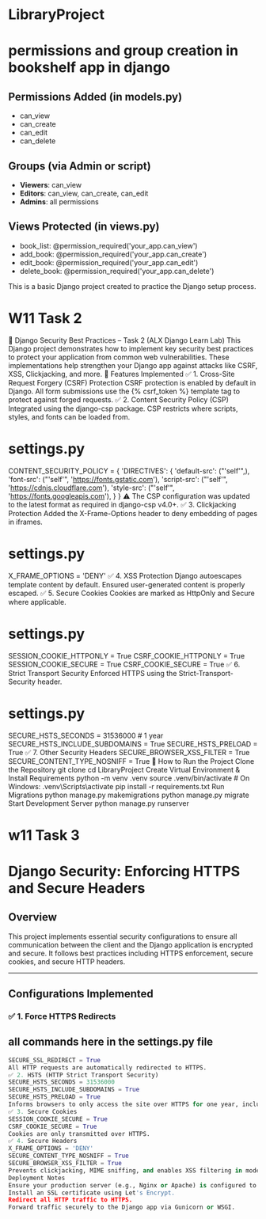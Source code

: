 # LibraryProject
# permissions and group creation in bookshelf app in django

## Permissions Added (in models.py)
- can_view
- can_create
- can_edit
- can_delete

## Groups (via Admin or script)
- **Viewers**: can_view
- **Editors**: can_view, can_create, can_edit
- **Admins**: all permissions

## Views Protected (in views.py)
- book_list: @permission_required('your_app.can_view')
- add_book: @permission_required('your_app.can_create')
- edit_book: @permission_required('your_app.can_edit')
- delete_book: @permission_required('your_app.can_delete')

This is a basic Django project created to practice the Django setup process.

# W11 Task 2
🔐 Django Security Best Practices – Task 2 (ALX Django Learn Lab)
This Django project demonstrates how to implement key security best practices to protect your application from common web vulnerabilities. These implementations help strengthen your Django app against attacks like CSRF, XSS, Clickjacking, and more.
📌 Features Implemented
✅ 1. Cross-Site Request Forgery (CSRF) Protection
CSRF protection is enabled by default in Django.
All form submissions use the {% csrf_token %} template tag to protect against forged requests.
✅ 2. Content Security Policy (CSP)
Integrated using the django-csp package.
CSP restricts where scripts, styles, and fonts can be loaded from.
# settings.py
CONTENT_SECURITY_POLICY = {
    'DIRECTIVES': {
        'default-src': ("'self'",),
        'font-src': ("'self'", 'https://fonts.gstatic.com'),
        'script-src': ("'self'", 'https://cdnjs.cloudflare.com'),
        'style-src': ("'self'", 'https://fonts.googleapis.com'),
    }
}
⚠️ The CSP configuration was updated to the latest format as required in django-csp v4.0+.
✅ 3. Clickjacking Protection
Added the X-Frame-Options header to deny embedding of pages in iframes.
# settings.py
X_FRAME_OPTIONS = 'DENY'
✅ 4. XSS Protection
Django autoescapes template content by default.
Ensured user-generated content is properly escaped.
✅ 5. Secure Cookies
Cookies are marked as HttpOnly and Secure where applicable.
# settings.py
SESSION_COOKIE_HTTPONLY = True
CSRF_COOKIE_HTTPONLY = True
SESSION_COOKIE_SECURE = True
CSRF_COOKIE_SECURE = True
✅ 6. Strict Transport Security
Enforced HTTPS using the Strict-Transport-Security header.
# settings.py
SECURE_HSTS_SECONDS = 31536000  # 1 year
SECURE_HSTS_INCLUDE_SUBDOMAINS = True
SECURE_HSTS_PRELOAD = True
✅ 7. Other Security Headers
SECURE_BROWSER_XSS_FILTER = True
SECURE_CONTENT_TYPE_NOSNIFF = True
🧪 How to Run the Project
Clone the Repository
git clone <your-repo-url>
cd LibraryProject
Create Virtual Environment & Install Requirements
python -m venv .venv
source .venv/bin/activate  # On Windows: .venv\Scripts\activate
pip install -r requirements.txt
Run Migrations
python manage.py makemigrations
python manage.py migrate
Start Development Server
python manage.py runserver

# w11 Task 3

# Django Security: Enforcing HTTPS and Secure Headers

## Overview

This project implements essential security configurations to ensure all communication between the client and the Django application is encrypted and secure. It follows best practices including HTTPS enforcement, secure cookies, and secure HTTP headers.

---

## Configurations Implemented

### ✅ 1. Force HTTPS Redirects
## all commands here in the settings.py file
```python
SECURE_SSL_REDIRECT = True
All HTTP requests are automatically redirected to HTTPS.
✅ 2. HSTS (HTTP Strict Transport Security)
SECURE_HSTS_SECONDS = 31536000
SECURE_HSTS_INCLUDE_SUBDOMAINS = True
SECURE_HSTS_PRELOAD = True
Informs browsers to only access the site over HTTPS for one year, including subdomains.
✅ 3. Secure Cookies
SESSION_COOKIE_SECURE = True
CSRF_COOKIE_SECURE = True
Cookies are only transmitted over HTTPS.
✅ 4. Secure Headers
X_FRAME_OPTIONS = 'DENY'
SECURE_CONTENT_TYPE_NOSNIFF = True
SECURE_BROWSER_XSS_FILTER = True
Prevents clickjacking, MIME sniffing, and enables XSS filtering in modern browsers.
Deployment Notes
Ensure your production server (e.g., Nginx or Apache) is configured to support HTTPS:
Install an SSL certificate using Let's Encrypt.
Redirect all HTTP traffic to HTTPS.
Forward traffic securely to the Django app via Gunicorn or WSGI.
